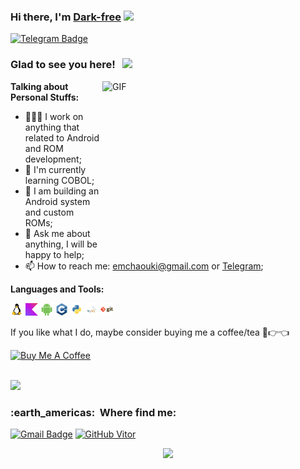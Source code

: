 ### Hi there, I'm <a href="https://github.com/Dark-free" target="_blank"> Dark-free</a> <img src="https://media.giphy.com/media/hvRJCLFzcasrR4ia7z/giphy.gif" width="25px">

[![Telegram Badge](https://img.shields.io/badge/-Telegram-0088cc?style=flat-square&logo=Telegram&logoColor=white)](https://t.me/freesoul00)

### Glad to see you here! &nbsp; ![](https://visitor-badge.glitch.me/badge?page_id=Dark-free.Dark-free)


<img align="right" alt="GIF" src="https://github.com/Gapur/Gapur/blob/master/coding.gif?raw=true" width="357" height="280" />
  

**Talking about Personal Stuffs:**

- 👨🏻‍💻 I work on anything that related to Android and ROM development;
- 🚀 I'm currently learning COBOL;
- 🌱 I am building an Android system and custom ROMs;
- 💬 Ask me about anything, I will be happy to help;
- 📫 How to reach me: emchaouki@gmail.com or [Telegram](https://t.me/freesoul00);

**Languages and Tools:**  

<code><img height="20" src="https://raw.githubusercontent.com/github/explore/80688e429a7d4ef2fca1e82350fe8e3517d3494d/topics/linux/linux.png"></code>
<code><img height="20" src="https://raw.githubusercontent.com/github/explore/80688e429a7d4ef2fca1e82350fe8e3517d3494d/topics/kotlin/kotlin.png"></code>
<code><img height="20" src="https://raw.githubusercontent.com/github/explore/80688e429a7d4ef2fca1e82350fe8e3517d3494d/topics/android/android.png"></code>
<code><img height="20" src="https://raw.githubusercontent.com/github/explore/80688e429a7d4ef2fca1e82350fe8e3517d3494d/topics/cpp/cpp.png"></code>
<code><img height="20" src="https://raw.githubusercontent.com/github/explore/80688e429a7d4ef2fca1e82350fe8e3517d3494d/topics/python/python.png"></code>
<code><img height="20" src="https://raw.githubusercontent.com/github/explore/80688e429a7d4ef2fca1e82350fe8e3517d3494d/topics/mysql/mysql.png"></code>
<code><img height="20" src="https://raw.githubusercontent.com/github/explore/80688e429a7d4ef2fca1e82350fe8e3517d3494d/topics/git/git.png"></code>

If you like what I do, maybe consider buying me a coffee/tea 🥺👉👈

<a href="https://www.paypal.me/freesoul007" target="_blank"><img src="https://cdn.buymeacoffee.com/buttons/v2/default-red.png" alt="Buy Me A Coffee" width="150" ></a>

<br/>

<a href="https://github.com/dark-free">
  <img height="180em" src="https://github-readme-stats.vercel.app/api?username=dark-free&theme=dracula&show_icons=true" />
</a>

<br/>

<h3> :earth_americas: &nbsp;Where find me: </h3> 

[![Gmail Badge](https://img.shields.io/badge/-emchaouki@gmail.com-006bed?style=flat-square&logo=Gmail&logoColor=white&link=mailto:enchaouki@gmail.com)](mailto:emchaouki@gmail.com)
[![GitHub Vitor]( https://img.shields.io/github/followers/dark-free?label=follow&style=social)](https://github.com/dark-free)
<p align="center"> <img src="https://github-readme-streak-stats.herokuapp.com/?user=dark-free&theme=dark"/></p>
